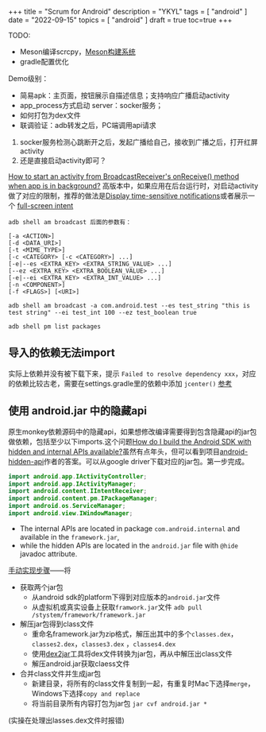 +++
title = "Scrum for Android"
description = "YKYL"
tags = [
    "android"
]
date = "2022-09-15"
topics = [
    "android"
]
draft = true
toc=true
+++

TODO:

- Meson编译scrcpy，[Meson构建系统](https://blog.csdn.net/u010074726/article/details/108695256) 
- gradle配置优化



Demo级别：

- 简易apk：主页面，按钮展示自描述信息；支持响应广播启动activity
- app_process方式启动 server：socker服务；
- 如何打包为dex文件
- 联调验证：adb转发之后，PC端调用api请求

1. socker服务检测心跳断开之后，发起广播给自己，接收到广播之后，打开红屏activity
2. 还是直接启动activity即可？

[How to start an activity from BroadcastReceiver's onReceive() method when app is in background?](https://stackoverflow.com/a/60183640/1087122) 高版本中，如果应用在后台运行时，对启动activity做了对应的限制，推荐的做法是[Display time-sensitive notifications](https://developer.android.com/training/notify-user/time-sensitive)或者展示一个 [full-screen intent](https://developer.android.com/reference/android/app/Notification.Builder#setFullScreenIntent(android.app.PendingIntent,%20boolean))

```
adb shell am broadcast 后面的参数有：

[-a <ACTION>]
[-d <DATA_URI>]
[-t <MIME_TYPE>] 
[-c <CATEGORY> [-c <CATEGORY>] ...] 
[-e|--es <EXTRA_KEY> <EXTRA_STRING_VALUE> ...] 
[--ez <EXTRA_KEY> <EXTRA_BOOLEAN_VALUE> ...] 
[-e|--ei <EXTRA_KEY> <EXTRA_INT_VALUE> ...] 
[-n <COMPONENT>]
[-f <FLAGS>] [<URI>]

adb shell am broadcast -a com.android.test --es test_string "this is test string" --ei test_int 100 --ez test_boolean true

adb shell pm list packages
```

## 导入的依赖无法import

实际上依赖并没有被下载下来，提示 `Failed to resolve dependency xxx`，对应的依赖比较古老，需要在settings.gradle里的依赖中添加 `jcenter()` [参考](https://stackoverflow.com/a/71799874/1087122)


## 使用 android.jar 中的隐藏api 

原生monkey依赖源码中的隐藏api，如果想修改编译需要得到包含隐藏api的jar包做依赖，包括至少以下imports.这个问题[How do I build the Android SDK with hidden and internal APIs available?](https://stackoverflow.com/questions/7888191/how-do-i-build-the-android-sdk-with-hidden-and-internal-apis-available)虽然有点年头，但可以看到项目[android-hidden-api](https://github.com/anggrayudi/android-hidden-api.git)作者的答案。可以从google driver下载对应的jar包。第一步完成。

```java
import android.app.IActivityController;
import android.app.IActivityManager;
import android.content.IIntentReceiver;
import android.content.pm.IPackageManager;
import android.os.ServiceManager;
import android.view.IWindowManager;
```

- The internal APIs are located in package `com.android.internal` and available in the `framework.jar`,
- while the hidden APIs are located in the `android.jar` file with `@hide` javadoc attribute.

[手动实现步骤](https://hardiannicko.medium.com/create-your-own-android-hidden-apis-fa3cca02d345)——将

- 获取两个jar包
  - 从android sdk的platform下得到对应版本的`android.jar`文件
  - 从虚拟机或真实设备上获取`framwork.jar`文件 `adb pull /stystem/framework/framework.jar`
- 解压jar包得到class文件
  - 重命名framework.jar为zip格式，解压出其中的多个`classes.dex`，`classes2.dex`，`classes3.dex` ，`classes4.dex`  
  - 使用[dex2jar](https://github.com/pxb1988/dex2jar)工具将dex文件转换为jar包，再从中解压出class文件
  - 解压android.jar获取claess文件
- 合并class文件并生成jar包
  - 新建目录，将所有的class文件复制到一起，有重复时Mac下选择`merge`，Windows下选择`copy and replace`
  - 将当前目录所有内容打包为jar包 `jar cvf android.jar *`

(实操在处理出lasses.dex文件时报错)
